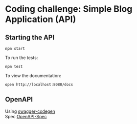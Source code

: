 # Coding challenge: Simple Blog Application (API)

## Starting the API
```
npm start
```

To run the tests:
```
npm test
```

To view the documentation:
```
open http://localhost:8080/docs
```

## OpenAPI
Using [swagger-codegen](https://github.com/swagger-api/swagger-codegen)  
Spec [OpenAPI-Spec](https://github.com/OAI/OpenAPI-Specification)  
